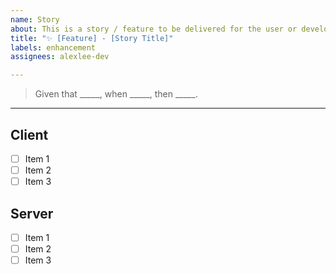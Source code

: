```yaml
---
name: Story
about: This is a story / feature to be delivered for the user or developer.
title: "✨ [Feature] - [Story Title]"
labels: enhancement
assignees: alexlee-dev

---
```


> Given that _____, when _____, then _____.

---

## Client
- [ ] Item 1
- [ ] Item 2
- [ ] Item 3

## Server
- [ ] Item 1
- [ ] Item 2
- [ ] Item 3
